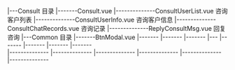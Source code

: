 |---Consult 目录
|-------Consult.vue
|--------------ConsultUserList.vue      咨询客户列表
|--------------ConsultUserInfo.vue      咨询客户信息
|--------------ConsultChatRecords.vue   咨询记录
|--------------ReplyConsultMsg.vue      回复咨询
|---Common 目录
|-------BtnModal.vue
|-------
|-------
|-------
|---
|-------
|-------
|-------
|-------       
|--------------
|--------------
|--------------
|--------------
|--------------
|--------------